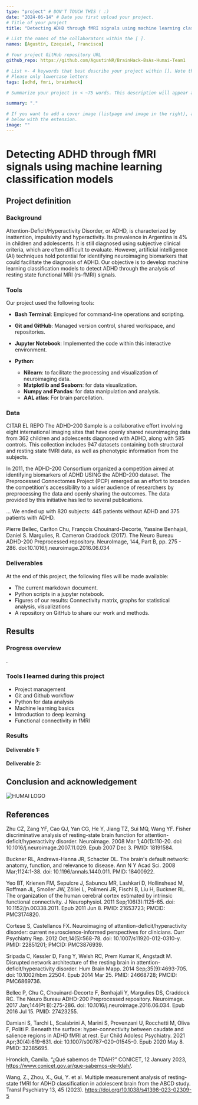 ```yaml
---
type: "project" # DON'T TOUCH THIS ! :)
date: "2024-06-14" # Date you first upload your project.
# Title of your project 
title: "Detecting ADHD through fMRI signals using machine learning classification models"

# List the names of the collaborators within the [ ].
names: [Agustín, Ezequiel, Francisco]

# Your project GitHub repository URL
github_repo: https://github.com/AgustinNR/BrainHack-BsAs-Humai-Team1

# List +- 4 keywords that best describe your project within []. Note that the project summary also involves a number of key words. Those are listed on top of the [github repository](https://github.com/PSY6983-2021/project_template), click `manage topics`.
# Please only lowercase letters
tags: [adhd, fmri, brainhack]

# Summarize your project in < ~75 words. This description will appear at the top of your page and on the list page with other projects..

summary: "."

# If you want to add a cover image (listpage and image in the right), add it to your directory and indicate the name
# below with the extension.
image: ""
---
```

<!-- This is an html comment and this won't appear in the rendered page. You are now editing the "content" area, the core of your description. Everything that you can do in markdown is allowed below. We added a couple of comments to guide your through documenting your progress. -->

# Detecting ADHD through fMRI signals using machine learning classification models
## Project definition

### Background

Attention-Deficit/Hyperactivity Disorder, or ADHD, is characterized by inattention, impulsivity and hyperactivity. Its prevalence in Argentina is 4% in children and adolescents. It is still diagnosed using subjective clinical criteria, which are often difficult to evaluate. However, artificial intelligence (AI) techniques hold potential for identifying neuroimaging biomarkers that could facilitate the diagnosis of ADHD. Our objective is to develop machine learning classification models to detect ADHD through the analysis of resting state functional MRI (rs-fMRI) signals.

### Tools

Our project used the following tools:

* **Bash Terminal**: Employed for command-line operations and scripting.

* **Git and GitHub**: Managed version control, shared workspace, and repositories.

* **Jupyter Notebook**: Implemented the code within this interactive environment.

* **Python**:
  * **Nilearn**: to facilitate the processing and visualization of neuroimaging data.
  * **Matplotlib and Seaborn**: for data visualization.
  * **Numpy and Pandas**: for data manipulation and analysis.
  * **AAL atlas**: For brain parcellation.


### Data
CITAR EL REPO
The ADHD-200 Sample is a collaborative effort involving eight international imaging sites that have openly shared neuroimaging data from 362 children and adolescents diagnosed with ADHD, along with 585 controls. This collection includes 947 datasets containing both structural and resting state fMRI data, as well as phenotypic information from the subjects.

In 2011, the ADHD-200 Consortium organized a competition aimed at identifying biomarkers of ADHD USING the ADHD-200 dataset. The Preprocessed Connectomes Project (PCP) emerged as an effort to broaden the competition's accessibility to a wider audience of researchers by preprocessing the data and openly sharing the outcomes. The data provided by this initiative has led to several publications.

... We ended up with 820 subjects: 445 patients without ADHD and 375 patients with ADHD.

Pierre Bellec, Carlton Chu, François Chouinard-Decorte, Yassine Benhajali, Daniel S. Margulies, R. Cameron Craddock (2017). The Neuro Bureau ADHD-200 Preprocessed repository. NeuroImage, 144, Part B, pp. 275 - 286. doi:10.1016/j.neuroimage.2016.06.034

### Deliverables

At the end of this project, the following files will be made available:
* The current markdown document.
* Python scripts in a jupyter notebook.
* Figures of our results: Connectivity matrix, graphs for statistical analysis, visualizations
* A repository on GitHub to share our work and methods.


## Results

### Progress overview
.

### Tools I learned during this project

* Project management
* Git and Github workflow
* Python for data analysis
* Machine learning basics
* Introduction to deep learning
* Functional connectivity in fMRI
 

### Results

#### Deliverable 1: 

#### Deliverable 2: 

#####


## Conclusion and acknowledgement
![HUMAI LOGO](https://github.com/fcovelli/project-readme/assets/169564890/ffca62e3-ac11-4409-a444-0210ef44e80a)

## References
Zhu CZ, Zang YF, Cao QJ, Yan CG, He Y, Jiang TZ, Sui MQ, Wang YF. Fisher discriminative analysis of resting-state brain function for attention-deficit/hyperactivity disorder. Neuroimage. 2008 Mar 1;40(1):110-20. doi: 10.1016/j.neuroimage.2007.11.029. Epub 2007 Dec 3. PMID: 18191584.

Buckner RL, Andrews-Hanna JR, Schacter DL. The brain's default network: anatomy, function, and relevance to disease. Ann N Y Acad Sci. 2008 Mar;1124:1-38. doi: 10.1196/annals.1440.011. PMID: 18400922.

Yeo BT, Krienen FM, Sepulcre J, Sabuncu MR, Lashkari D, Hollinshead M, Roffman JL, Smoller JW, Zöllei L, Polimeni JR, Fischl B, Liu H, Buckner RL. The organization of the human cerebral cortex estimated by intrinsic functional connectivity. J Neurophysiol. 2011 Sep;106(3):1125-65. doi: 10.1152/jn.00338.2011. Epub 2011 Jun 8. PMID: 21653723; PMCID: PMC3174820.

Cortese S, Castellanos FX. Neuroimaging of attention-deficit/hyperactivity disorder: current neuroscience-informed perspectives for clinicians. Curr Psychiatry Rep. 2012 Oct;14(5):568-78. doi: 10.1007/s11920-012-0310-y. PMID: 22851201; PMCID: PMC3876939.

Sripada C, Kessler D, Fang Y, Welsh RC, Prem Kumar K, Angstadt M. Disrupted network architecture of the resting brain in attention-deficit/hyperactivity disorder. Hum Brain Mapp. 2014 Sep;35(9):4693-705. doi: 10.1002/hbm.22504. Epub 2014 Mar 25. PMID: 24668728; PMCID: PMC6869736.

Bellec P, Chu C, Chouinard-Decorte F, Benhajali Y, Margulies DS, Craddock RC. The Neuro Bureau ADHD-200 Preprocessed repository. Neuroimage. 2017 Jan;144(Pt B):275-286. doi: 10.1016/j.neuroimage.2016.06.034. Epub 2016 Jul 15. PMID: 27423255.

Damiani S, Tarchi L, Scalabrini A, Marini S, Provenzani U, Rocchetti M, Oliva F, Politi P. Beneath the surface: hyper-connectivity between caudate and salience regions in ADHD fMRI at rest. Eur Child Adolesc Psychiatry. 2021 Apr;30(4):619-631. doi: 10.1007/s00787-020-01545-0. Epub 2020 May 8. PMID: 32385695.

Hroncich, Camila. “¿Qué sabemos de TDAH?” CONICET, 12 January 2023, https://www.conicet.gov.ar/que-sabemos-de-tdah/. 

Wang, Z., Zhou, X., Gui, Y. et al. Multiple measurement analysis of resting-state fMRI for ADHD classification in adolescent brain from the ABCD study. Transl Psychiatry 13, 45 (2023). https://doi.org/10.1038/s41398-023-02309-5
